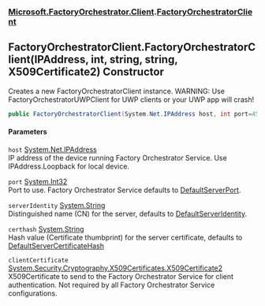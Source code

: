 ### [Microsoft.FactoryOrchestrator.Client](Microsoft_FactoryOrchestrator_Client.md 'Microsoft.FactoryOrchestrator.Client').[FactoryOrchestratorClient](Microsoft_FactoryOrchestrator_Client_FactoryOrchestratorClient.md 'Microsoft.FactoryOrchestrator.Client.FactoryOrchestratorClient')
## FactoryOrchestratorClient.FactoryOrchestratorClient(IPAddress, int, string, string, X509Certificate2) Constructor
Creates a new FactoryOrchestratorClient instance. WARNING: Use FactoryOrchestratorUWPClient for UWP clients or your UWP app will crash!  
```csharp
public FactoryOrchestratorClient(System.Net.IPAddress host, int port=45684, string serverIdentity="FactoryServer", string certhash="6A3997F2957570A4E5D28D89F3EB4FA3A4E6AF9D", System.Security.Cryptography.X509Certificates.X509Certificate2 clientCertificate=null);
```
#### Parameters
<a name='Microsoft_FactoryOrchestrator_Client_FactoryOrchestratorClient_FactoryOrchestratorClient(System_Net_IPAddress_int_string_string_System_Security_Cryptography_X509Certificates_X509Certificate2)_host'></a>
`host` [System.Net.IPAddress](https://docs.microsoft.com/en-us/dotnet/api/System.Net.IPAddress 'System.Net.IPAddress')  
IP address of the device running Factory Orchestrator Service. Use IPAddress.Loopback for local device.
  
<a name='Microsoft_FactoryOrchestrator_Client_FactoryOrchestratorClient_FactoryOrchestratorClient(System_Net_IPAddress_int_string_string_System_Security_Cryptography_X509Certificates_X509Certificate2)_port'></a>
`port` [System.Int32](https://docs.microsoft.com/en-us/dotnet/api/System.Int32 'System.Int32')  
Port to use. Factory Orchestrator Service defaults to [DefaultServerPort](./../CoreLibrary/Microsoft_FactoryOrchestrator_Core_Constants_DefaultServerPort.md 'Microsoft.FactoryOrchestrator.Core.Constants.DefaultServerPort').
  
<a name='Microsoft_FactoryOrchestrator_Client_FactoryOrchestratorClient_FactoryOrchestratorClient(System_Net_IPAddress_int_string_string_System_Security_Cryptography_X509Certificates_X509Certificate2)_serverIdentity'></a>
`serverIdentity` [System.String](https://docs.microsoft.com/en-us/dotnet/api/System.String 'System.String')  
Distinguished name (CN) for the server, defaults to [DefaultServerIdentity](./../CoreLibrary/Microsoft_FactoryOrchestrator_Core_Constants_DefaultServerIdentity.md 'Microsoft.FactoryOrchestrator.Core.Constants.DefaultServerIdentity').
  
<a name='Microsoft_FactoryOrchestrator_Client_FactoryOrchestratorClient_FactoryOrchestratorClient(System_Net_IPAddress_int_string_string_System_Security_Cryptography_X509Certificates_X509Certificate2)_certhash'></a>
`certhash` [System.String](https://docs.microsoft.com/en-us/dotnet/api/System.String 'System.String')  
Hash value (Certificate thumbprint) for the server certificate, defaults to [DefaultServerCertificateHash](./../CoreLibrary/Microsoft_FactoryOrchestrator_Core_Constants_DefaultServerCertificateHash.md 'Microsoft.FactoryOrchestrator.Core.Constants.DefaultServerCertificateHash')
  
<a name='Microsoft_FactoryOrchestrator_Client_FactoryOrchestratorClient_FactoryOrchestratorClient(System_Net_IPAddress_int_string_string_System_Security_Cryptography_X509Certificates_X509Certificate2)_clientCertificate'></a>
`clientCertificate` [System.Security.Cryptography.X509Certificates.X509Certificate2](https://docs.microsoft.com/en-us/dotnet/api/System.Security.Cryptography.X509Certificates.X509Certificate2 'System.Security.Cryptography.X509Certificates.X509Certificate2')  
X509Certificate to send to the Factory Orchestrator Service for client authentication. Not required by all Factory Orchestrator Service configurations.
  
